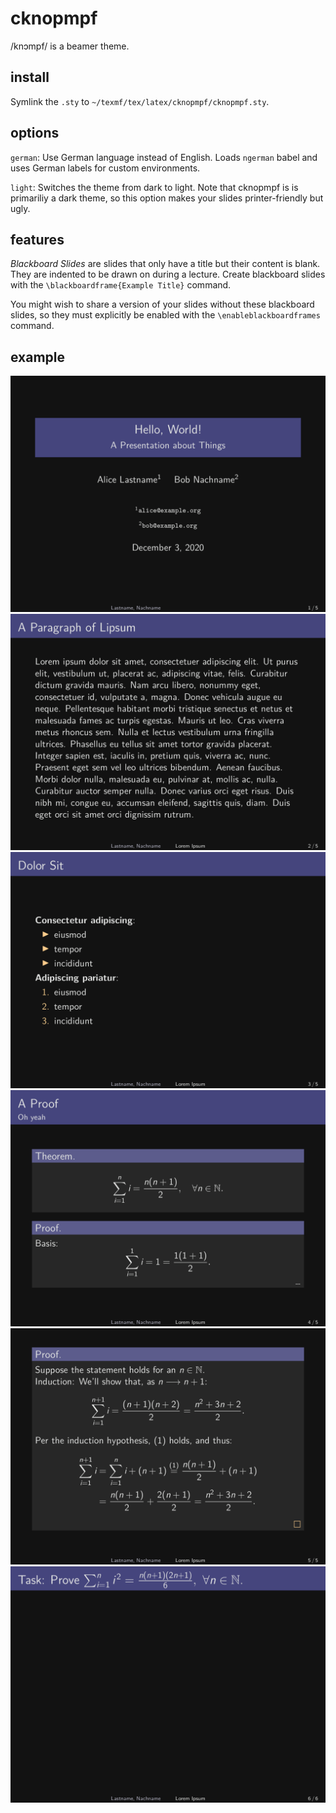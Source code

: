 # cknopmpf

/knɔmpf/ is a beamer theme.

## install

Symlink the `.sty` to `~/texmf/tex/latex/cknopmpf/cknopmpf.sty`.

## options

`german`:  Use German language instead of English.  Loads `ngerman`
babel and uses German labels for custom environments.

`light`:  Switches the theme from dark to light.  Note that cknopmpf is
is primariliy a dark theme, so this option makes your slides
printer-friendly but ugly.

## features

*Blackboard Slides* are slides that only have a title but their content
is blank.  They are indented to be drawn on during a lecture.
Create blackboard slides with the `\blackboardframe{Example Title}`
command.

You might wish to share a version of your slides without these
blackboard slides, so they must explicitly be enabled with the
`\enableblackboardframes` command.


## example

![example-0](example-imgs/example-0.png)
![example-1](example-imgs/example-1.png)
![example-2](example-imgs/example-2.png)
![example-3](example-imgs/example-3.png)
![example-4](example-imgs/example-4.png)
![example-5](example-imgs/example-5.png)
